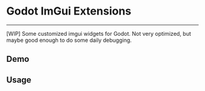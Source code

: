 # Godot ImGui Extensions

***
[WIP]
Some customized imgui widgets for Godot.
Not very optimized, but maybe good enough to do some daily debugging.

## Demo



## Usage

